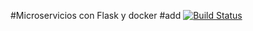 #Microservicios con Flask y docker
#add
[![Build Status](https://travis-ci.org/Daygo159/ProyectoDaygo.svg?branch=master)](https://travis-ci.org/Daygo159/ProyectoDaygo)
